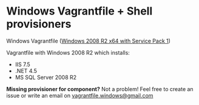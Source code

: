 Windows Vagrantfile + Shell provisioners
=============================

Windows Vagrantfile ([Windows 2008 R2 x64 with Service Pack 1](https://vagrantcloud.com/ferventcoder/boxes/win2008r2-x64-nocm))


Vagrantfile with Windows 2008 R2 which installs:
* IIS 7.5
* .NET 4.5
* MS SQL Server 2008 R2
 
**Missing provisioner for component?**
Not a problem! Feel free to create an issue or write an email on vagrantfile.windows@gmail.com
